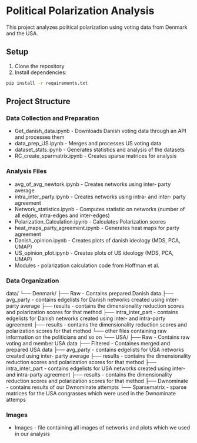 # Political Polarization Analysis

This project analyzes political polarization using voting data from Denmark and the USA.

## Setup

1. Clone the repository
2. Install dependencies:
```bash
pip install -r requirements.txt
```

## Project Structure

### Data Collection and Preparation
- Get_danish_data.ipynb - Downloads Danish voting data through an API and processes them
- data_prep_US.ipynb - Merges and processes US voting data
- dataset_stats.ipynb - Generates statistics and analysis of the datasets
- RC_create_sparmatrix.ipynb - Creates sparse matrices for analysis

### Analysis Files
- avg_of_avg_newtork.ipynb - Creates networks using inter- party average
- intra_inter_party.ipynb - Creates networks using intra- and inter- party agreement
- Network_statistics.ipynb - Computes statistic on networks (number of all edges, intra-edges and inter-edges)
- Polarization_Calculation.ipynb - Calculates Polarization scores
- heat_maps_party_agreement.ipynb - Generates heat maps for party agreement
- Danish_opinion.ipynb - Creates plots of danish ideology (MDS, PCA, UMAP)
- US_opinion_plot.ipynb - Creates plots of US ideology (MDS, PCA, UMAP)
- Modules - polarization calculation code from Hoffman et al.
### Data Organization
data/
└── Denmark/
    ├── Raw - Contains prepared Danish data
    ├── avg_party - contains edgelists for Danish networks created using inter- party average
        ├── results - contains the dimensionality reduction scores and polarization scores for that method
    ├── intra_inter_part - contains edgelists for Danish networks created using inter- and intra-party agreement
        ├── results - contains the dimensionality reduction scores and polarization scores for that method
    └── other files containing raw information on the politicians and so on
└── USA/
    ├── Raw - Contains raw voting and member USA data
    ├── Filtered - Containes merged and prepared USA data
    ├── avg_party - contains edgelists for USA networks created using inter- party average
        ├── results - contains the dimensionality reduction scores and polarization scores for that method
    ├── intra_inter_part - contains edgelists for USA networks created using inter- and intra-party agreement
        ├── results - contains the dimensionality reduction scores and polarization scores for that method
    ├── Dwnominate - contains results of our Dwnominate attempts
    └── Sparsematrix - sparse matrices for the USA congrasses which were used in the Dwnominate attemps
  
### Images
- Images - file containing all images of networks and plots which we used in our analysis
  

